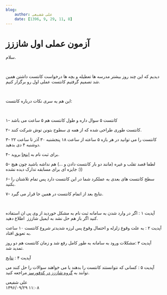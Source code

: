 ```yaml
---
blog:
    author: علی شفیعی
    date: [1396, 9, 29, 11, 8]
---
```

# آزمون عملی اول شاززز

<div class="cnt">
<p>سلام.</p>
<p><br/></p>
<p>دیدیم که این چند روز بیشتر مدرسه ها تعطیله و بچه ها درخواست کانتست داشتن همین شد تصمیم گرفتیم کانتست عملی اول رو برگزار کنیم.</p>
<p><br/></p>
<p>این هم یه سری نکات درباره کانتست:</p>
<p><br/></p>
<p>۱- کانتست ۵ سوال داره و طول کانتست هم ۵ ساعت می باشد</p>
<p>۲- کانتست طوری طراحی شده که از همه ی سطوح بتونن توش شرکت کنند.</p>
<p>۳- کانتست را می توانید در هر بازه ۵ ساعته از ساعت ۱۸ پنجشنبه ۳۰ آذر تا ساعت ۲۲ دوشنبه ۴ دی بدهید.</p>
<p>۴- برای ثبت نام به <a href="http://shaazzz.tk/">اینجا</a> بروید.</p>
<p>۵- لطفا قصد تقلب و غیره (مانند دو بار کانتست دادن و ...) هم نداشه باشید چون هیچ جایزه ای برای مسابقه تدارک دیده نشده :))</p>
<p>۶- سطح کانتست های بعدی به عملکرد شما در این کانتست دارد پس تمام تلاشتان را بکنید.</p>
<p>۷- نتایج بعد از اتمام کانتست در همین جا قرار می گیرد.</p>
<p><br/></p>
<p>آپدیت ۱ : اگر در وارد شدن به سامانه ثبت نام به مشکل خوردید از وی پی ان استفاده کنید اگر باز هم حل نشد به ایمیل شاززز  اطلاع دهید.</p>
<p>آپدیت ۲ : به علت وقوع زلزله و احتمال وقوع پس لرزه شدیدتر شروع کانتست ۱۰ ساعت به تعویق افتاد.</p>
<p>آپدیت ۳ :‌مشکلات ورود به سامانه به طور کامل رفع شد و زمان کانتست هم دو روز تمدید شد.</p>
<p>آپدیت ۴ :‌ <a href="http://s8.picofile.com/file/8315224484/Ranking.html.html" target="_blank">نتایج</a></p>
<p>آپدیت ۵ :‌ کسانی که نتوانستتد کانتست را بدهند یا می خواهند سوالات را حل کنند می توانند به <a href="http://codeforces.com/group/W2YvE0cOoh/contests" target="_blank">گروه شاززز در کدفورسز </a>مراجعه کنید.</p>
</div>

<div class="blog-info">
    <div class="blog-author">علی شفیعی</div>
    <div class="blog-date">۱۳۹۶/۰۹/۲۹ ۱۱:۰۸</div>
</div>

